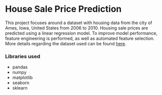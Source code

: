 # House Sale Price Prediction
This project focuses around a dataset with housing data from the city of Ames, Iowa, United States from 2006 to 2010. Housing sale prices are predicted using a linear regression model. To improve model performance, feature engineering is performed, as well as automated feature selection. More details regarding the dataset used can be found [here](https://www.tandfonline.com/doi/abs/10.1080/10691898.2011.11889627).

### Libraries used
- pandas
- numpy
- matplotlib
- seaborn
- sklearn
